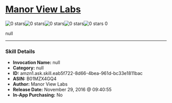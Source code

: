# [Manor View Labs](http://alexa.amazon.com/#skills/amzn1.ask.skill.eab5f722-8d66-4bea-961d-bc33e1811bac)
![0 stars](../../images/ic_star_border_black_18dp_1x.png)![0 stars](../../images/ic_star_border_black_18dp_1x.png)![0 stars](../../images/ic_star_border_black_18dp_1x.png)![0 stars](../../images/ic_star_border_black_18dp_1x.png)![0 stars](../../images/ic_star_border_black_18dp_1x.png) 0

null

***

### Skill Details

* **Invocation Name:** null
* **Category:** null
* **ID:** amzn1.ask.skill.eab5f722-8d66-4bea-961d-bc33e1811bac
* **ASIN:** B01MZX4GQ4
* **Author:** Manor View Labs
* **Release Date:** November 29, 2016 @ 09:40:55
* **In-App Purchasing:** No
